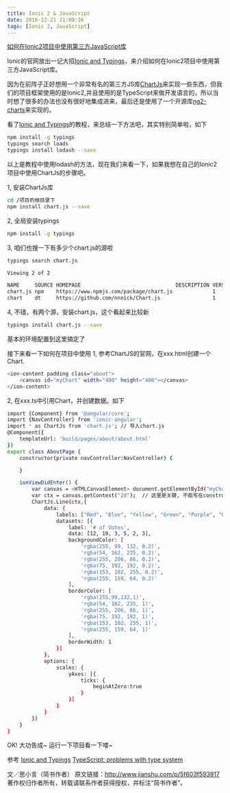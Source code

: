 ```yaml
---
title: Ionic 2 & JavaScript
date: 2016-12-21 21:09:16
tags: [Ionic 2, JavaScript]
---
```

[如何在Ionic2项目中使用第三方JavaScript库](http://www.jianshu.com/p/5f603f593917)

Ionic的官网放出一记大招[Ionic and Typings](http://blog.ionic.io/ionic-and-typings/)，来介绍如何在Ionic2项目中使用第三方JavaScript库。

因为在前阵子正好想用一个非常有名的第三方JS库[ChartJs](http://www.chartjs.org/)来实现一些东西，但我们的项目框架使用的是Ionic2,并且使用的是TypeScript来做开发语言的，所以当时想了很多的办法也没有很好地集成进来，最后还是使用了一个开源库[ng2-charts](https://github.com/valor-software/ng2-charts)来实现的。

看了[Ionic and Typings](http://blog.ionic.io/ionic-and-typings/)的教程，来总结一下方法吧，其实特别简单啦，如下

``` bash
npm install -g typings
typings search loads
typings install lodash --save
```
以上是教程中使用lodash的方法，现在我们来看一下，如果我想在自己的Ionic2项目中使用ChartJs的步骤吧。

1, 安装ChartJs库
``` bash
cd /项目的根目录下
npm install chart.js --save
```
2, 全局安装typings
``` bash
npm install -g typings
```
3, 咱们也搜一下有多少个chart.js的源啦
``` bash
typings search chart.js
```
``` bash
Viewing 2 of 2

NAME     SOURCE HOMEPAGE                               DESCRIPTION VERSIONS UPDATED
chart.js npm    https://www.npmjs.com/package/chart.js             1        2016-06-15T17:49:20.000Z
chart    dt     https://github.com/nnnick/Chart.js                 1        2016-03-16T15:55:26.000Z
```
4, 不错，有两个源，安装chart.js，这个看起来比较新
``` bash
typings install chart.js --save
```
基本的环境配置到这里搞定了

接下来看一下如何在项目中使用
1, 参考ChartJS的官网，在xxx.html创建一个Chart.

``` bash
<ion-content padding class="about">  
    <canvas id="myChart" width="400" height="400"></canvas>
</ion-content>
```
2, 在xxx.ts中引用Chart，并创建数据。如下

``` bash
import {Component} from '@angular/core';
import {NavController} from 'ionic-angular';
import * as ChartJs from 'chart.js'; // 导入chart.js
@Component({
    templateUrl: 'build/pages/about/about.html'
})
export class AboutPage {
    constructor(private navController:NavController) {

    }

    ionViewDidEnter() {
        var canvas = <HTMLCanvasElement> document.getElementById("myChart");
        var ctx = canvas.getContext("2d");  // 这里是关键, 不能写在constructor()中
        ChartJs.Line(ctx,{
            data: {
                labels: ["Red", "Blue", "Yellow", "Green", "Purple", "Orange"],
                datasets: [{
                    label: '# of Votes',
                    data: [12, 19, 3, 5, 2, 3],
                    backgroundColor: [
                        'rgba(255, 99, 132, 0.2)',
                        'rgba(54, 162, 235, 0.2)',
                        'rgba(255, 206, 86, 0.2)',
                        'rgba(75, 192, 192, 0.2)',
                        'rgba(153, 102, 255, 0.2)',
                        'rgba(255, 159, 64, 0.2)'
                    ],
                    borderColor: [
                        'rgba(255,99,132,1)',
                        'rgba(54, 162, 235, 1)',
                        'rgba(255, 206, 86, 1)',
                        'rgba(75, 192, 192, 1)',
                        'rgba(153, 102, 255, 1)',
                        'rgba(255, 159, 64, 1)'
                    ],
                    borderWidth: 1
                }]
            },
            options: {
                scales: {
                    yAxes: [{
                        ticks: {
                            beginAtZero:true
                        }
                    }]
                }
            }
        })
    }
}
```
OK! 大功告成~ 运行一下项目看一下喽~

参考
[Ionic and Typings](http://blog.ionic.io/ionic-and-typings/)
[TypeScript: problems with type system](http://stackoverflow.com/questions/13669404/typescript-problems-with-type-system)

文／思小言（简书作者）
原文链接：http://www.jianshu.com/p/5f603f593917
著作权归作者所有，转载请联系作者获得授权，并标注“简书作者”。
